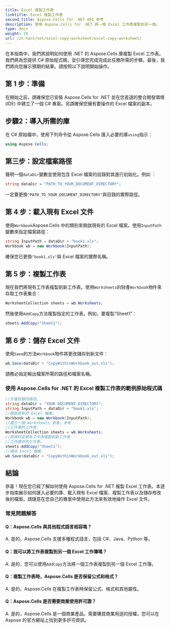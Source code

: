 ```yaml
---
title: Excel 複製工作表
linktitle: Excel 複製工作表
second_title: Aspose.Cells for .NET API 參考
description: 使用 Aspose.Cells for .NET 將一個 Excel 工作表複製到另一個。
type: docs
weight: 20
url: /zh-hant/net/excel-copy-worksheet/excel-copy-worksheet/
---
```


在本指南中，我們將說明如何使用 .NET 的 Aspose.Cells 庫複製 Excel 工作表。我們將為您提供 C# 原始程式碼，並引導您完成完成此任務所需的步驟。最後，我們將向您展示預期的結果。請按照以下說明開始操作。

## 第 1 步：準備

在開始之前，請確保您已安裝 Aspose.Cells for .NET 並在您首選的整合開發環境 (IDE) 中建立了一個 C# 專案。另請確保您擁有要操作的 Excel 檔案的副本。

## 步驟2：導入所需的庫

在 C# 原始檔中，使用下列命令從 Aspose.Cells 匯入必要的庫`using`指示：

```csharp
using Aspose.Cells;
```

## 第三步：設定檔案路徑

聲明一個`dataDir`變數並使用包含 Excel 檔案的目錄對其進行初始化。例如 ：

```csharp
string dataDir = "PATH_TO_YOUR_DOCUMENT_DIRECTORY";
```

一定要更換`"PATH_TO_YOUR_DOCUMENT_DIRECTORY"`與目錄的實際路徑。

## 第 4 步：載入現有 Excel 文件

使用`Workbook`Aspose.Cells 中的類別來開啟現有的 Excel 檔案。使用`InputPath`變數來指定檔案路徑：

```csharp
string InputPath = dataDir + "book1.xls";
Workbook wb = new Workbook(InputPath);
```

確保您已更換`"book1.xls"`與 Excel 檔案的實際名稱。

## 第 5 步：複製工作表

現在我們將現有工作表複製到新工作表。使用`Worksheets`的財產`Workbook`物件來存取工作表集合：

```csharp
WorksheetCollection sheets = wb.Worksheets;
```

然後使用`AddCopy`方法複製指定的工作表。例如，要複製“Sheet1”：

```csharp
sheets.AddCopy("Sheet1");
```

## 第 6 步：儲存 Excel 文件

使用`Save`的方法`Workbook`物件將更改儲存到新文件：

```csharp
wb.Save(dataDir + "CopyWithinWorkbook_out.xls");
```

請務必指定輸出檔案所需的路徑和檔案名稱。

### 使用 Aspose.Cells for .NET 的 Excel 複製工作表的範例原始程式碼 

```csharp
//文檔目錄的路徑。
string dataDir = "YOUR DOCUMENT DIRECTORY";
string InputPath = dataDir + "book1.xls";
//開啟現有的 Excel 檔案。
Workbook wb = new Workbook(InputPath);
//建立一個 Worksheets 對象，參考
//工作簿的工作表。
WorksheetCollection sheets = wb.Worksheets;
//將資料從現有工作表複製到新工作表
//工作簿中的工作表。
sheets.AddCopy("Sheet1");
//儲存 Excel 檔案。
wb.Save(dataDir + "CopyWithinWorkbook_out.xls");
```

## 結論

恭喜！現在您已經了解如何使用 Aspose.Cells for .NET 複製 Excel 工作表。本逐步指南展示如何匯入必要的庫、載入現有 Excel 檔案、複製工作表以及儲存修改後的檔案。請隨意在您自己的專案中使用此方法來有效地操作 Excel 文件。

### 常見問題解答

#### Q：Aspose.Cells 與其他程式語言相容嗎？

A. 是的，Aspose.Cells 支援多種程式語言，包括 C#、Java、Python 等。

#### Q：我可以將工作表複製到另一個 Excel 工作簿嗎？

A. 是的，您可以使用`AddCopy`方法將一個工作表複製到另一個 Excel 工作簿。

#### Q：複製工作表時，Aspose.Cells 是否保留公式和格式？

A. 是的，Aspose.Cells 在複製工作表時保留公式、格式和其他屬性。

#### Q：Aspose.Cells 是否需要商業使用許可證？

A. 是的，Aspose.Cells 是一個商業產品，需要購買商業用途的授權。您可以在 Aspose 的官方網站上找到更多許可資訊。